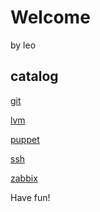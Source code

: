 # Welcome

by leo 

## catalog

[git](git) 

[lvm](lvm) 

[puppet](puppet) 

[ssh](ssh) 

[zabbix](zabbix) 



Have fun!
